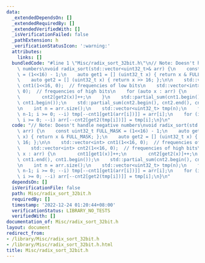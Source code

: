 ```yaml
---
data:
  _extendedDependsOn: []
  _extendedRequiredBy: []
  _extendedVerifiedWith: []
  _isVerificationFailed: false
  _pathExtension: h
  _verificationStatusIcon: ':warning:'
  attributes:
    links: []
  bundledCode: "#line 1 \"Misc/radix_sort_32bit.h\"\n// Note: Doesn't handle negative\
    \ numbers\nvoid radix_sort(std::vector<uint32_t>& arr) {\n    const uint32_t FULL_MASK\
    \ = (1<<16) - 1;\n    auto get1 = [] (uint32_t x) { return x & FULL_MASK; };\n\
    \    auto get2 = [] (uint32_t x) { return x >> 16; };\n\n    std::vector<int>\
    \ cnt1(1<<16, 0);  // frequencies of low bits\n    std::vector<int> cnt2(1<<16,\
    \ 0);  // frequencies of high bits\n    for (auto x : arr) {\n        cnt1[get1(x)]++;\n\
    \        cnt2[get2(x)]++;\n    }\n    std::partial_sum(cnt1.begin(), cnt1.end(),\
    \ cnt1.begin());\n    std::partial_sum(cnt2.begin(), cnt2.end(), cnt2.begin());\n\
    \n    int n = arr.size();\n    std::vector<uint32_t> tmp(n);\n    for (int i =\
    \ n-1; i >= 0; --i) tmp[--cnt1[get1(arr[i])]] = arr[i];\n    for (int i = n-1;\
    \ i >= 0; --i) arr[--cnt2[get2(tmp[i])]] = tmp[i];\n}\n"
  code: "// Note: Doesn't handle negative numbers\nvoid radix_sort(std::vector<uint32_t>&\
    \ arr) {\n    const uint32_t FULL_MASK = (1<<16) - 1;\n    auto get1 = [] (uint32_t\
    \ x) { return x & FULL_MASK; };\n    auto get2 = [] (uint32_t x) { return x >>\
    \ 16; };\n\n    std::vector<int> cnt1(1<<16, 0);  // frequencies of low bits\n\
    \    std::vector<int> cnt2(1<<16, 0);  // frequencies of high bits\n    for (auto\
    \ x : arr) {\n        cnt1[get1(x)]++;\n        cnt2[get2(x)]++;\n    }\n    std::partial_sum(cnt1.begin(),\
    \ cnt1.end(), cnt1.begin());\n    std::partial_sum(cnt2.begin(), cnt2.end(), cnt2.begin());\n\
    \n    int n = arr.size();\n    std::vector<uint32_t> tmp(n);\n    for (int i =\
    \ n-1; i >= 0; --i) tmp[--cnt1[get1(arr[i])]] = arr[i];\n    for (int i = n-1;\
    \ i >= 0; --i) arr[--cnt2[get2(tmp[i])]] = tmp[i];\n}\n"
  dependsOn: []
  isVerificationFile: false
  path: Misc/radix_sort_32bit.h
  requiredBy: []
  timestamp: '2022-12-24 01:20:44+08:00'
  verificationStatus: LIBRARY_NO_TESTS
  verifiedWith: []
documentation_of: Misc/radix_sort_32bit.h
layout: document
redirect_from:
- /library/Misc/radix_sort_32bit.h
- /library/Misc/radix_sort_32bit.h.html
title: Misc/radix_sort_32bit.h
---
```

